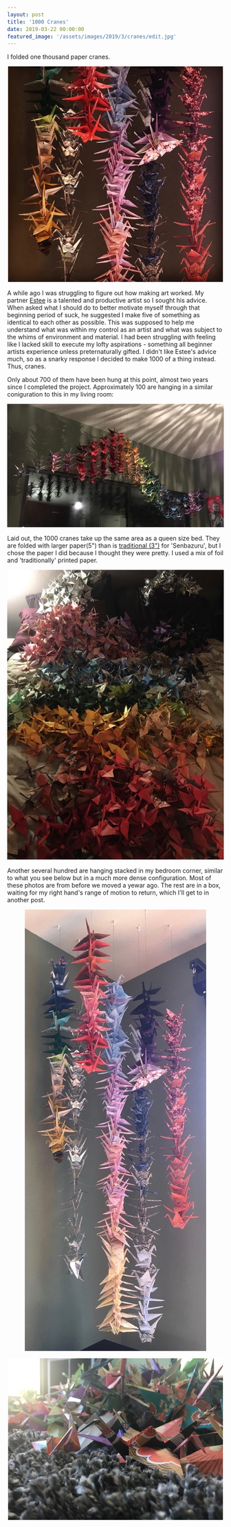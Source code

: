 ```yaml
---
layout: post
title: '1000 Cranes'
date: 2019-03-22 00:00:00
featured_image: '/assets/images/2019/3/cranes/edit.jpg'
---
```


I folded one thousand paper cranes.

<p align="center">
<img src="/assets/images/2019/3/cranes/edit2.jpg">
</p>

A while ago I was struggling to figure out how making art worked. My partner [Estee](http://mikeestee.com/) is a talented and productive artist so I sought his advice. When asked what I should do to better motivate myself through that beginning period of suck, he suggested I make five of something as identical to each other as possible. This was supposed to help me understand what was within my control as an artist and what was subject to the whims of environment and material. I had been struggling with feeling like I lacked skill to execute my lofty aspirations - something all beginner artists experience unless preternaturally gifted. I didn't like Estee's advice much, so as a snarky response I decided to make 1000 of a thing instead. Thus, cranes.


Only about 700 of them have been hung at this point, almost two years since I completed the project. Approximately 100 are hanging in a similar coniguration to this in my living room:

<p align="center">
<img src="/assets/images/2019/3/cranes/craneslong-2.jpg">
</p>

Laid out, the 1000 cranes take up the same area as a queen size bed. They are folded with larger paper(5") than is [traditional (3")](https://en.wikipedia.org/wiki/One_thousand_origami_cranes#Materials) for 'Senbazuru', but I chose the paper I did because I thought they were pretty. I used a mix of foil and 'traditionally' printed paper.


<p align="center">
<img src="/assets/images/2019/3/cranes/pile-2.jpg">
</p>


Another several hundred are hanging stacked in my bedroom corner, similar to what you see below but in a much more dense configuration. Most of these photos are from before we moved a yewar ago. The rest are in a box, waiting for my right hand's range of motion to return, which I'll get to in another post.


<p align="center">
<img src="/assets/images/2019/3/cranes/hang1-2.jpg">
</p>
<p align="center">
<img src="/assets/images/2019/3/cranes/pile3-2.jpg">
</p>